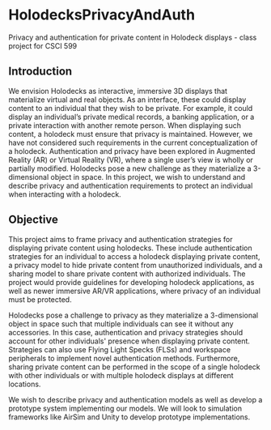 # HolodecksPrivacyAndAuth
Privacy and authentication for private content in Holodeck displays - class project for CSCI 599

## Introduction 
We envision Holodecks as interactive, immersive 3D displays that materialize virtual and real objects. As an interface, these could display content to an individual that they wish to be private. For example, it could display an individual’s private medical records, a banking application, or a private interaction with another remote person. When displaying such content, a holodeck must ensure that privacy is maintained. However, we have not considered such requirements in the current conceptualization of a holodeck. Authentication and privacy have been explored in Augmented Reality (AR) or Virtual Reality (VR), where a single user’s view is wholly or partially modified. Holodecks pose a new challenge as they materialize a 3-dimensional object in space. In this project, we wish to understand and describe privacy and authentication requirements to protect an individual when interacting with a holodeck.

## Objective
This project aims to frame privacy and authentication strategies for displaying private content using holodecks. These include authentication strategies for an individual to access a holodeck displaying private content, a privacy model to hide private content from unauthorized individuals, and a sharing model to share private content with authorized individuals. The project would provide guidelines for developing holodeck applications, as well as newer immersive AR/VR applications, where privacy of an individual must be protected.

Holodecks pose a challenge to privacy as they materialize a 3-dimensional object in space such that multiple individuals can see it without any accessories. In this case, authentication and privacy strategies should account for other individuals'  presence when displaying private content. Strategies can also use Flying Light Specks (FLSs) and workspace peripherals to implement novel authentication methods. Furthermore, sharing private content can be performed in the scope of a single holodeck with other individuals or with multiple holodeck displays at different locations.

We wish to describe privacy and authentication models as well as develop a prototype system implementing our models. We will look to simulation frameworks like AirSim and Unity to develop prototype implementations. 
